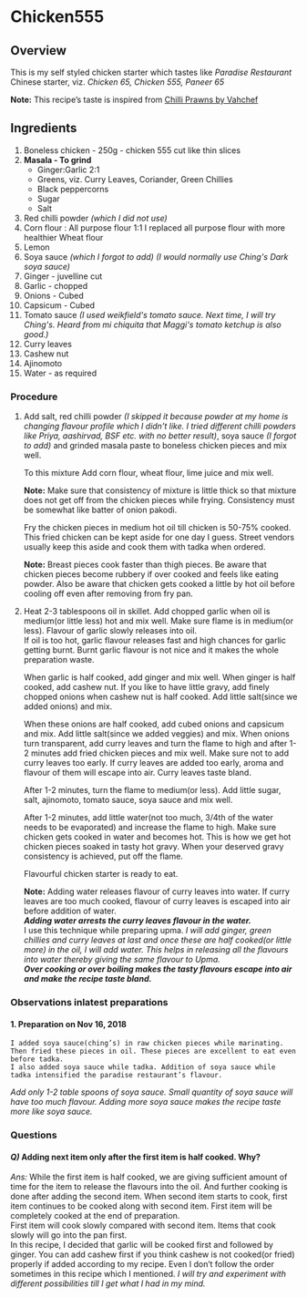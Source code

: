 # Chicken555
## Overview
This is my self styled chicken starter which tastes like *Paradise Restaurant* Chinese starter, viz. *Chicken 65, Chicken 555, Paneer 65*

**Note:** This recipe’s taste is inspired from [Chilli Prawns by Vahchef](https://youtu.be/cEuoQKz1fpo)

## Ingredients
1. Boneless chicken - 250g - chicken 555 cut like thin slices
2. **Masala - To grind**
    * Ginger:Garlic 2:1
    * Greens, viz. Curry Leaves, Coriander, Green Chillies
    * Black peppercorns
    * Sugar
    * Salt
3. Red chilli powder _(which I did not use)_
4. Corn flour : All purpose flour 1:1
    I replaced all purpose flour with more healthier Wheat flour
5. Lemon
6. Soya sauce _(which I forgot to add)_ _(I would normally use Ching's Dark soya sauce)_
7. Ginger - juvelline cut
8. Garlic - chopped
9. Onions - Cubed
10. Capsicum - Cubed
11. Tomato sauce _(I used weikfield's tomato sauce. Next time, I will try Ching's. Heard from mi chiquita that Maggi's tomato ketchup is also good.)_
12. Curry leaves
13. Cashew nut
14. Ajinomoto
15. Water - as required

### Procedure
1. Add salt, red chilli powder _(I skipped it because powder at my home is changing flavour profile which I didn’t like. I tried different chilli powders like Priya, aashirvad, BSF etc. with  no better result)_, soya sauce _(I forgot to add)_ and grinded masala paste to boneless chicken pieces and mix well.

    To this mixture Add corn flour, wheat flour, lime juice and mix well.

    **Note:** Make sure that consistency of mixture is little thick so that mixture does not get off from the chicken pieces while frying. Consistency must be somewhat like batter of onion pakodi.

    Fry the chicken pieces in medium hot oil till chicken is 50-75% cooked. This fried chicken can be kept aside for one day I guess. Street vendors usually keep this aside and cook them with tadka when ordered.

    **Note:** Breast pieces cook faster than thigh pieces. Be aware that chicken pieces become rubbery if over cooked and feels like eating powder. Also be aware that chicken gets cooked a little by hot oil before cooling off even after removing from fry pan.

2. Heat 2-3 tablespoons oil in skillet. Add chopped garlic when oil is medium(or little less) hot and mix well. Make sure flame is in medium(or less). Flavour of garlic slowly releases into oil.  
    If oil is too hot, garlic flavour releases fast and high chances for garlic getting burnt. Burnt garlic flavour is not nice and it makes the whole preparation waste.

    When garlic is half cooked, add ginger and mix well. When ginger is half cooked, add cashew nut. If you like to have little gravy, add finely chopped onions when cashew nut is half cooked. Add little salt(since we added onions) and mix.

    When these onions are half cooked, add cubed onions and capsicum and mix. Add little salt(since we added veggies) and mix. When onions turn transparent, add curry leaves and turn the flame to high and after 1-2 minutes add fried chicken pieces and mix well. 
    Make sure not to add curry leaves too early. If curry leaves are added too early, aroma and flavour of them will escape into air. Curry leaves taste bland.

    After 1-2 minutes, turn the flame to medium(or less). Add little sugar, salt, ajinomoto, tomato sauce, soya sauce and mix well.

    After 1-2 minutes, add little water(not too much, 3/4th of the water needs to be evaporated) and increase the flame to high.
    Make sure chicken gets cooked in water and becomes hot. This is how we get hot chicken pieces soaked in tasty hot gravy.
    When your deserved gravy consistency is achieved, put off the flame. 

    Flavourful chicken starter is ready to eat.

    **Note:** Adding water releases flavour of curry leaves into water. If curry leaves are too much cooked, flavour of curry leaves is escaped into air before addition of water.  
    _**Adding water arrests the curry leaves flavour in the water.**_  
    I use this technique while preparing upma. *I will add ginger, green chillies and curry leaves at last and once these are half cooked(or little more) in the oil, I will add water. This helps in releasing all the flavours into water thereby giving the same flavour to Upma.*  
    _**Over cooking or over boiling makes the tasty flavours escape into air and make the recipe taste bland.**_

### Observations inlatest preparations
#### 1. Preparation on Nov 16, 2018  
    I added soya sauce(ching’s) in raw chicken pieces while marinating. Then fried these pieces in oil. These pieces are excellent to eat even before tadka.  
    I also added soya sauce while tadka. Addition of soya sauce while tadka intensified the paradise restaurant’s flavour.  
*Add only 1-2 table spoons of soya sauce. Small quantity of soya sauce will have too much flavour. Adding more soya sauce makes the recipe taste more like soya sauce.*

### Questions
#### *Q)* Adding next item only after the first item is half cooked. Why?
*Ans:* While the first item is half cooked, we are giving sufficient amount of time for the item to release the flavours into the oil. And further cooking is done after adding the second item. When second item starts to cook, first item continues to be cooked along with second item. First item will be completely cooked at the end of preparation.  
    First item will cook slowly compared with second item. Items that cook slowly will go into the pan first.  
    In this recipe, I decided that garlic will be cooked first and followed by ginger. You can add cashew first if you think cashew is not cooked(or fried) properly if added according to my recipe. Even I don’t follow the order sometimes in this recipe which I mentioned. *I will try and experiment with different possibilities till I get what I had in my mind.*
